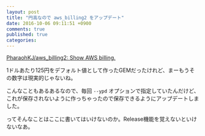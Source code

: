 ```yaml
---
layout: post
title: "円高なので aws_billing2 をアップデート"
date: 2016-10-06 09:11:51 +0900
comments: true
published: true
categories: 
---
```


[PharaohKJ/aws_billing2: Show AWS billing.](https://github.com/PharaohKJ/aws_billing2)

1ドルあたり125円をデフォルト値として作ったGEMだったけれど、まーもうその数字は現実的じゃないね。

こんなこともあるあるなので、毎回 `--ypd` オプションで指定していたんだけど、これが保存されないように作っちゃったので保存できるようにアップデートしました。

ってそんなことはここに書いてはいけないのか。Release機能を覚えないといけないなあ。
